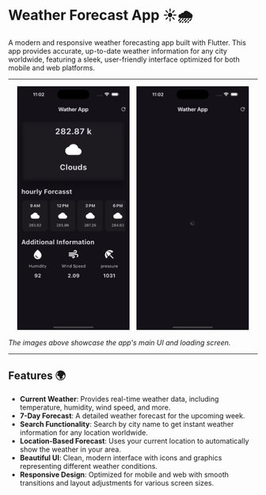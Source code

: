 # Weather Forecast App ☀️🌧️

A modern and responsive weather forecasting app built with Flutter. This app provides accurate, up-to-date weather information for any city worldwide, featuring a sleek, user-friendly interface optimized for both mobile and web platforms.

---

<p align="center">
    <img src="ss1 .png" alt="Weather App UI Screenshot" width="45%" style="display:inline-block; margin-right: 10px;"/>
    <img src="ss2.png" alt="Weather App Loading Screen" width="45%" style="display:inline-block;"/>
</p>  

*The images above showcase the app's main UI and loading screen.*

---

## Features 🌍

- **Current Weather**: Provides real-time weather data, including temperature, humidity, wind speed, and more.
- **7-Day Forecast**: A detailed weather forecast for the upcoming week.
- **Search Functionality**: Search by city name to get instant weather information for any location worldwide.
- **Location-Based Forecast**: Uses your current location to automatically show the weather in your area.
- **Beautiful UI**: Clean, modern interface with icons and graphics representing different weather conditions.
- **Responsive Design**: Optimized for mobile and web with smooth transitions and layout adjustments for various screen sizes.

